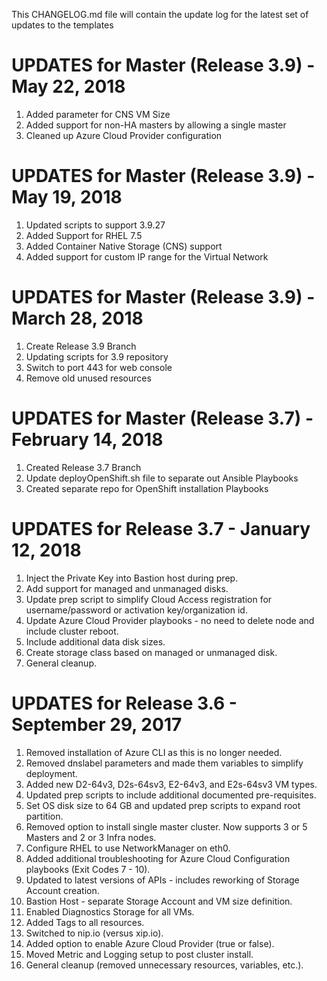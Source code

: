 This CHANGELOG.md file will contain the update log for the latest set of updates to the templates


# UPDATES for Master (Release 3.9) - May 22, 2018

1.  Added parameter for CNS VM Size
2.  Added support for non-HA masters by allowing a single master
3.  Cleaned up Azure Cloud Provider configuration


# UPDATES for Master (Release 3.9) - May 19, 2018

1.  Updated scripts to support 3.9.27
2.  Added Support for RHEL 7.5
3.  Added Container Native Storage (CNS) support
4.  Added support for custom IP range for the Virtual Network

# UPDATES for Master (Release 3.9) - March 28, 2018

1.  Create Release 3.9 Branch
2.  Updating scripts for 3.9 repository
3.  Switch to port 443 for web console
4.  Remove old unused resources


# UPDATES for Master (Release 3.7) - February 14, 2018

1.  Created Release 3.7 Branch
2.  Update deployOpenShift.sh file to separate out Ansible Playbooks
3.  Created separate repo for OpenShift installation Playbooks


# UPDATES for Release 3.7 - January 12, 2018

1.  Inject the Private Key into Bastion host during prep.
2.  Add support for managed and unmanaged disks.
3.  Update prep script to simplify Cloud Access registration for username/password or activation key/organization id.
4.  Update Azure Cloud Provider playbooks - no need to delete node and include cluster reboot.
5.  Include additional data disk sizes.
6.  Create storage class based on managed or unmanaged disk.
7.  General cleanup.


# UPDATES for Release 3.6 - September 29, 2017

1.  Removed installation of Azure CLI as this is no longer needed.
2.  Removed dnslabel parameters and made them variables to simplify deployment.
3.  Added new D2-64v3, D2s-64sv3, E2-64v3, and E2s-64sv3 VM types.
4.  Updated prep scripts to include additional documented pre-requisites.
5.  Set OS disk size to 64 GB and updated prep scripts to expand root partition.
6.  Removed option to install single master cluster.  Now supports 3 or 5 Masters and 2 or 3 Infra nodes.
7.  Configure RHEL to use NetworkManager on eth0.
8.  Added additional troubleshooting for Azure Cloud Configuration playbooks (Exit Codes 7 - 10).
9.  Updated to latest versions of APIs - includes reworking of Storage Account creation.
10. Bastion Host - separate Storage Account and VM size definition.
11. Enabled Diagnostics Storage for all VMs.
12. Added Tags to all resources.
13. Switched to nip.io (versus xip.io).
14. Added option to enable Azure Cloud Provider (true or false).
15. Moved Metric and Logging setup to post cluster install.
16. General cleanup (removed unnecessary resources, variables, etc.).

